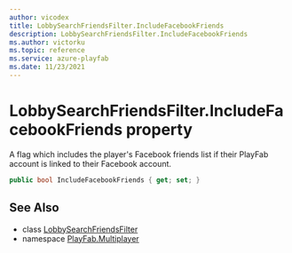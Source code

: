 ```yaml
---
author: vicodex
title: LobbySearchFriendsFilter.IncludeFacebookFriends
description: LobbySearchFriendsFilter.IncludeFacebookFriends
ms.author: victorku
ms.topic: reference
ms.service: azure-playfab
ms.date: 11/23/2021
---
```


# LobbySearchFriendsFilter.IncludeFacebookFriends property

A flag which includes the player's Facebook friends list if their PlayFab account is linked to their Facebook account.

```csharp
public bool IncludeFacebookFriends { get; set; }
```

## See Also

* class [LobbySearchFriendsFilter](../LobbySearchFriendsFilter.md)
* namespace [PlayFab.Multiplayer](../../PlayFabMultiplayerSDK.md)

